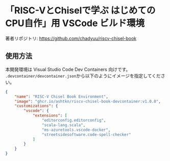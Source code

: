 # 「RISC-VとChiselで学ぶ はじめてのCPU自作」用 VSCode ビルド環境

著者リポジトリ: https://github.com/chadyuu/riscv-chisel-book

## 使用方法

本開発環境は Visual Studio Code Dev Containers 向けです。
`.devcontainer/devcontainer.json`から以下のようにイメージを指定してください。

```json
{
	"name": "RISC-V Chisel Book Environment",
	"image": "ghcr.io/ashtkn/riscv-chisel-book-devcontainer:v1.0.0",
	"customizations": {
		"vscode": {
			"extensions": [
				"editorconfig.editorconfig",
				"scala-lang.scala",
				"ms-azuretools.vscode-docker",
				"streetsidesoftware.code-spell-checker"
			]
		}
	}
}
```
